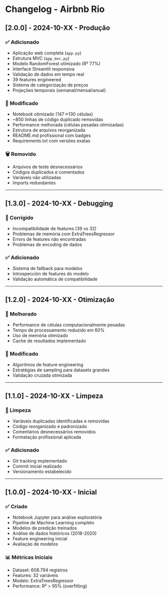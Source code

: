 # Changelog - Airbnb Rio

## [2.0.0] - 2024-10-XX - Produção
### ✅ Adicionado
- Aplicação web completa (`app.py`)
- Estrutura MVC (`app_mvc.py`)
- Modelo RandomForest otimizado (R² 77%)
- Interface Streamlit responsiva
- Validação de dados em tempo real
- 39 features engineered
- Sistema de categorização de preços
- Projeções temporais (semanal/mensal/anual)

### 🔧 Modificado
- Notebook otimizado (147→130 células)
- ~850 linhas de código duplicado removidas
- Performance melhorada (células pesadas otimizadas)
- Estrutura de arquivos reorganizada
- README.md profissional com badges
- Requirements.txt com versões exatas

### 🗑️ Removido
- Arquivos de teste desnecessários
- Códigos duplicados e comentados
- Variáveis não utilizadas
- Imports redundantes

---

## [1.3.0] - 2024-10-XX - Debugging
### 🐛 Corrigido
- Incompatibilidade de features (39 vs 32)
- Problemas de memória com ExtraTreesRegressor
- Errors de features não encontradas
- Problemas de encoding de dados

### ✅ Adicionado
- Sistema de fallback para modelos
- Introspección de features do modelo
- Validação automática de compatibilidade

---

## [1.2.0] - 2024-10-XX - Otimização
### 🚀 Melhorado
- Performance de células computacionalmente pesadas
- Tempo de processamento reduzido em 60%
- Uso de memória otimizado
- Cache de resultados implementado

### 🔧 Modificado
- Algoritmos de feature engineering
- Estratégias de sampling para datasets grandes
- Validação cruzada otimizada

---

## [1.1.0] - 2024-10-XX - Limpeza
### 🧹 Limpeza
- Variáveis duplicadas identificadas e removidas
- Código reorganizado e padronizado
- Comentários desnecessários removidos
- Formatação profissional aplicada

### ✅ Adicionado
- Git tracking implementado
- Commit inicial realizado
- Versionamento estabelecido

---

## [1.0.0] - 2024-10-XX - Inicial
### ✅ Criado
- Notebook Jupyter para análise exploratória
- Pipeline de Machine Learning completo
- Modelos de predição treinados
- Análise de dados históricos (2018-2020)
- Feature engineering inicial
- Avaliação de modelos

### 📊 Métricas Iniciais
- Dataset: 608.794 registros
- Features: 32 variáveis
- Modelo: ExtraTreesRegressor
- Performance: R² > 95% (overfitting)